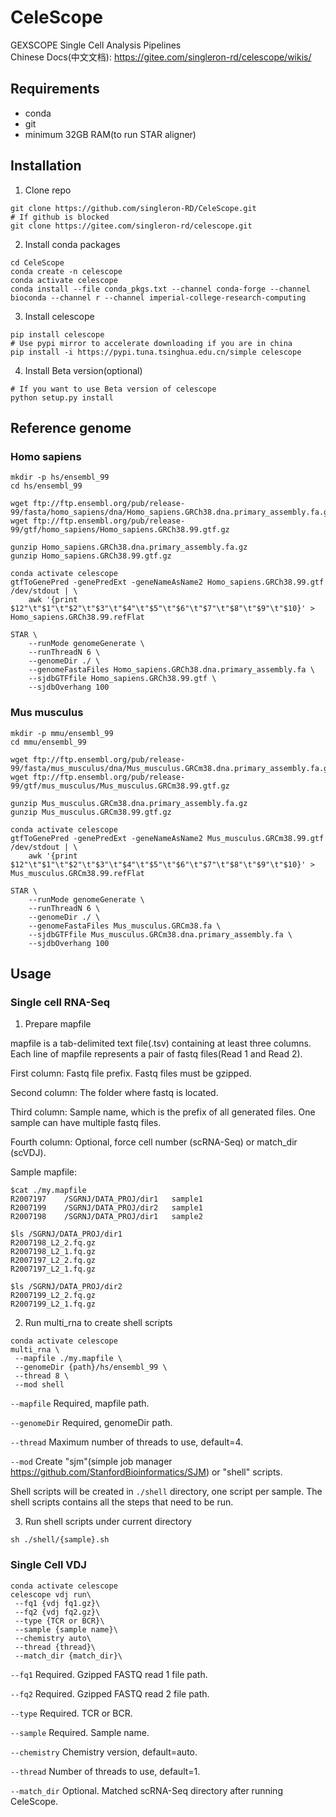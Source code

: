 
# CeleScope
GEXSCOPE Single Cell Analysis Pipelines  
Chinese Docs(中文文档): https://gitee.com/singleron-rd/celescope/wikis/

## Requirements

- conda
- git
- minimum 32GB RAM(to run STAR aligner)

## Installation

1. Clone repo
```
git clone https://github.com/singleron-RD/CeleScope.git
# If github is blocked
git clone https://gitee.com/singleron-rd/celescope.git
```

2. Install conda packages
```
cd CeleScope
conda create -n celescope
conda activate celescope
conda install --file conda_pkgs.txt --channel conda-forge --channel bioconda --channel r --channel imperial-college-research-computing
```

3. Install celescope
```
pip install celescope
# Use pypi mirror to accelerate downloading if you are in china
pip install -i https://pypi.tuna.tsinghua.edu.cn/simple celescope
```

4. Install Beta version(optional)
```
# If you want to use Beta version of celescope
python setup.py install
```

## Reference genome 

### Homo sapiens

```
mkdir -p hs/ensembl_99
cd hs/ensembl_99

wget ftp://ftp.ensembl.org/pub/release-99/fasta/homo_sapiens/dna/Homo_sapiens.GRCh38.dna.primary_assembly.fa.gz
wget ftp://ftp.ensembl.org/pub/release-99/gtf/homo_sapiens/Homo_sapiens.GRCh38.99.gtf.gz

gunzip Homo_sapiens.GRCh38.dna.primary_assembly.fa.gz
gunzip Homo_sapiens.GRCh38.99.gtf.gz

conda activate celescope
gtfToGenePred -genePredExt -geneNameAsName2 Homo_sapiens.GRCh38.99.gtf /dev/stdout | \
    awk '{print $12"\t"$1"\t"$2"\t"$3"\t"$4"\t"$5"\t"$6"\t"$7"\t"$8"\t"$9"\t"$10}' > Homo_sapiens.GRCh38.99.refFlat

STAR \
    --runMode genomeGenerate \
    --runThreadN 6 \
    --genomeDir ./ \
    --genomeFastaFiles Homo_sapiens.GRCh38.dna.primary_assembly.fa \
    --sjdbGTFfile Homo_sapiens.GRCh38.99.gtf \
    --sjdbOverhang 100
```

### Mus musculus

```
mkdir -p mmu/ensembl_99
cd mmu/ensembl_99

wget ftp://ftp.ensembl.org/pub/release-99/fasta/mus_musculus/dna/Mus_musculus.GRCm38.dna.primary_assembly.fa.gz
wget ftp://ftp.ensembl.org/pub/release-99/gtf/mus_musculus/Mus_musculus.GRCm38.99.gtf.gz

gunzip Mus_musculus.GRCm38.dna.primary_assembly.fa.gz 
gunzip Mus_musculus.GRCm38.99.gtf.gz

conda activate celescope
gtfToGenePred -genePredExt -geneNameAsName2 Mus_musculus.GRCm38.99.gtf /dev/stdout | \
    awk '{print $12"\t"$1"\t"$2"\t"$3"\t"$4"\t"$5"\t"$6"\t"$7"\t"$8"\t"$9"\t"$10}' > Mus_musculus.GRCm38.99.refFlat

STAR \
    --runMode genomeGenerate \
    --runThreadN 6 \
    --genomeDir ./ \
    --genomeFastaFiles Mus_musculus.GRCm38.fa \
    --sjdbGTFfile Mus_musculus.GRCm38.dna.primary_assembly.fa \
    --sjdbOverhang 100
```

## Usage

### Single cell RNA-Seq

1. Prepare mapfile

mapfile is a tab-delimited text file(.tsv) containing at least three columns. Each line of mapfile represents a pair of fastq files(Read 1 and Read 2).

First column: Fastq file prefix. Fastq files must be gzipped.

Second column: The folder where fastq is located.

Third column: Sample name, which is the prefix of all generated files. One sample can have multiple fastq files.

Fourth column: Optional, force cell number (scRNA-Seq) or match_dir (scVDJ).

Sample mapfile:
```
$cat ./my.mapfile
R2007197    /SGRNJ/DATA_PROJ/dir1	sample1
R2007199    /SGRNJ/DATA_PROJ/dir2	sample1
R2007198    /SGRNJ/DATA_PROJ/dir1   sample2

$ls /SGRNJ/DATA_PROJ/dir1
R2007198_L2_2.fq.gz
R2007198_L2_1.fq.gz
R2007197_L2_2.fq.gz
R2007197_L2_1.fq.gz

$ls /SGRNJ/DATA_PROJ/dir2
R2007199_L2_2.fq.gz
R2007199_L2_1.fq.gz
```

2. Run multi_rna to create shell scripts
```
conda activate celescope
multi_rna \
 --mapfile ./my.mapfile \
 --genomeDir {path}/hs/ensembl_99 \
 --thread 8 \
 --mod shell
```

`--mapfile` Required, mapfile path.

`--genomeDir` Required, genomeDir path.

`--thread` Maximum number of threads to use, default=4.  

`--mod` Create "sjm"(simple job manager https://github.com/StanfordBioinformatics/SJM) or "shell" scripts. 

Shell scripts will be created in `./shell` directory, one script per sample. The shell scripts contains all the steps that need to be run.

3. Run shell scripts under current directory

`sh ./shell/{sample}.sh`

### Single Cell VDJ


```
conda activate celescope
celescope vdj run\   
 --fq1 {vdj fq1.gz}\
 --fq2 {vdj fq2.gz}\
 --type {TCR or BCR}\
 --sample {sample name}\
 --chemistry auto\
 --thread {thread}\
 --match_dir {match_dir}\
```  

`--fq1` Required. Gzipped FASTQ read 1 file path.

`--fq2` Required. Gzipped FASTQ read 2 file path.

`--type` Required. TCR or BCR.   

`--sample` Required. Sample name. 

`--chemistry` Chemistry version, default=auto. 

`--thread` Number of threads to use, default=1.

`--match_dir` Optional. Matched scRNA-Seq directory after running CeleScope.  


